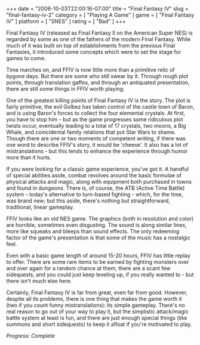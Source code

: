 +++
date = "2006-10-03T22:00:16-07:00"
title = "Final Fantasy IV"
slug = "final-fantasy-iv-2"
category = [ "Playing A Game" ]
game = [ "Final Fantasy IV" ]
platform = [ "SNES" ]
rating = [ "Bad" ]
+++

Final Fantasy IV (released as Final Fantasy II on the American Super NES) is regarded by some as one of the fathers of the modern Final Fantasy. While much of it was built on top of establishments from the previous Final Fantasies, it introduced some concepts which were to set the stage for games to come.

Time marches on, and FFIV is now little more than a primitive relic of bygone days. But there are some who still swear by it. Through rough plot points, through translation gaffes, and through an antiquated presentation, there are still some things in FFIV worth playing.

One of the greatest killing points of Final Fantasy IV is the story. The plot is fairly primitive; the evil Golbez has taken control of the castle town of Baron, and is using Baron's forces to collect the four elemental crystals. At first, you have to stop him - but as the game progresses some ridiculous plot twists occur, eventually leading to a total of 17 crystals, two moons, a Big Whale, and coincidental family relations that put Star Wars to shame. Though there are one or two moments of competent writing, if there was one word to describe FFIV's story, it would be 'cheese'. It also has a lot of mistranslations - but this tends to enhance the experience through humor more than it hurts.

If you were looking for a classic game experience, you've got it. A handful of special abilities aside, combat revolves around the basic formulae of physical attacks and magic, along with equipment both purchased in towns and found in dungeons. There is, of course, the ATB (Active Time Battle) system - today's alternative to turn-based fighting - which, for the time, was brand new; but this aside, there's nothing but straightforward, traditional, linear gameplay.

FFIV looks like an old NES game. The graphics (both in resolution and color) are horrible, sometimes even disgusting. The sound is along similar lines, more like squeaks and bleeps than sound effects. The only redeeming factor of the game's presentation is that some of the music has a nostalgic feel.

Even with a basic game length of around 15-20 hours, FFIV has little replay to offer. There are some rare items to be earned by fighting monsters over and over again for a random chance at them, there are a scant few sidequests, and you could just keep leveling up, if you really wanted to - but there isn't much else here.

Certainly, Final Fantasy IV is far from great, even far from good. However, despite all its problems, there is one thing that makes the game worth it (two if you count funny mistranslations): its simple gameplay. There's no real reason to go out of your way to play it, but the simplistic attack/magic battle system at least is fun, and there are just enough special things (like summons and short sidequests) to keep it afloat if you're motivated to play.

<i>Progress: Complete</i>
